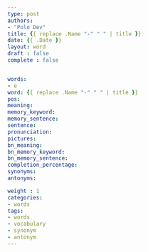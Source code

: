 ```yaml
---
type: post
authors:
- "Polo Dev"
title: {{ replace .Name "-" " " | title }}
date: {{ .Date }}
layout: word
draft : false
complete : false


words:
- e
word: {{ replace .Name "-" " " | title }}
pos:
meaning:
memory_keyword:
memory_sentence:
sentence:
pronunciation:
pictures:
bn_meaning:
bn_memory_keyword:
bn_memory_sentence:
completion_percentage:
synonyms:
antonyms:

weight : 1
categories:
- words
tags:
- words
- vocabulary
- synonym
- antonym
---
```


